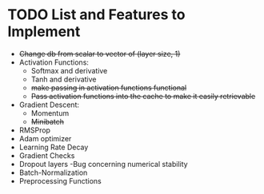 # TODO List and Features to Implement

- ~~Change db from scalar to vector of (layer size, 1)~~
- Activation Functions:
    - Softmax and derivative
    - Tanh and derivative
    - ~~make passing in activation functions functional~~
    - ~~Pass activation functions into the cache to make it easily retrievable~~
- Gradient Descent:
    - Momentum
    - ~~Minibatch~~
- RMSProp
- Adam optimizer
- Learning Rate Decay
- Gradient Checks
- Dropout layers
    -Bug concerning numerical stability
- Batch-Normalization
- Preprocessing Functions
